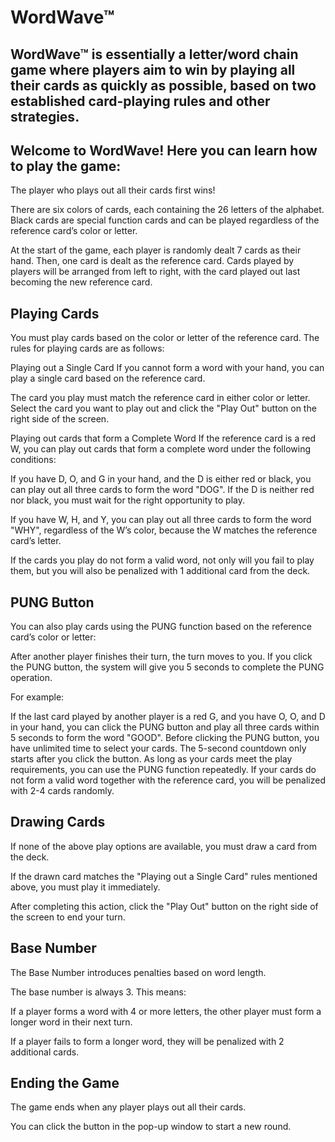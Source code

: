 # WordWave™

WordWave™ is essentially a letter/word chain game where players aim to win by playing all their cards as 
quickly as possible, based on two established card-playing rules and other strategies.
---------------------------------------------------------------
## Welcome to WordWave! Here you can learn how to play the game:

The player who plays out all their cards first wins!

There are six colors of cards, each containing the 26 letters of the alphabet. Black cards are special function cards and can be played regardless of the reference card’s color or letter.

At the start of the game, each player is randomly dealt 7 cards as their hand. Then, one card is dealt as the reference card. Cards played by players will be arranged from left to right, with the card played out last becoming the new reference card.

## Playing Cards

You must play cards based on the color or letter of the reference card. The rules for playing cards are as follows:

Playing out a Single Card
If you cannot form a word with your hand, you can play a single card based on the reference card.

The card you play must match the reference card in either color or letter. Select the card you want to play out and click the "Play Out" button on the right side of the screen.

Playing out cards that form a Complete Word
If the reference card is a red W, you can play out cards that form a complete word under the following conditions:

If you have D, O, and G in your hand, and the D is either red or black, you can play out all three cards to form the word "DOG". If the D is neither red nor black, you must wait for the right opportunity to play.

If you have W, H, and Y, you can play out all three cards to form the word "WHY", regardless of the W’s color, because the W matches the reference card’s letter.

If the cards you play do not form a valid word, not only will you fail to play them, but you will also be penalized with 1 additional card from the deck.

## PUNG Button
You can also play cards using the PUNG function based on the reference card’s color or letter:

After another player finishes their turn, the turn moves to you. If you click the PUNG button, the system will give you 5 seconds to complete the PUNG operation.

For example:

If the last card played by another player is a red G, and you have O, O, and D in your hand, you can click the PUNG button and play all three cards within 5 seconds to form the word "GOOD". Before clicking the PUNG button, you have unlimited time to select your cards. The 5-second countdown only starts after you click the button. As long as your cards meet the play requirements, you can use the PUNG function repeatedly. If your cards do not form a valid word together with the reference card, you will be penalized with 2-4 cards randomly.

## Drawing Cards

If none of the above play options are available, you must draw a card from the deck.

If the drawn card matches the "Playing out a Single Card" rules mentioned above, you must play it immediately.

After completing this action, click the "Play Out" button on the right side of the screen to end your turn.

## Base Number

The Base Number introduces penalties based on word length.

The base number is always 3. This means:

If a player forms a word with 4 or more letters, the other player must form a longer word in their next turn.

If a player fails to form a longer word, they will be penalized with 2 additional cards.

## Ending the Game

The game ends when any player plays out all their cards.

You can click the button in the pop-up window to start a new round.
